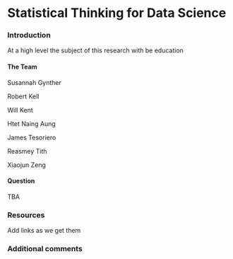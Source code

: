# Statistical Thinking for Data Science

### Introduction
At a high level the subject of this research with be education

#### The Team
Susannah Gynther

Robert Kell

Will Kent

Htet Naing Aung

James Tesoriero

Reasmey Tith

Xiaojun Zeng

#### Question
TBA

### Resources
Add links as we get them

### Additional comments
